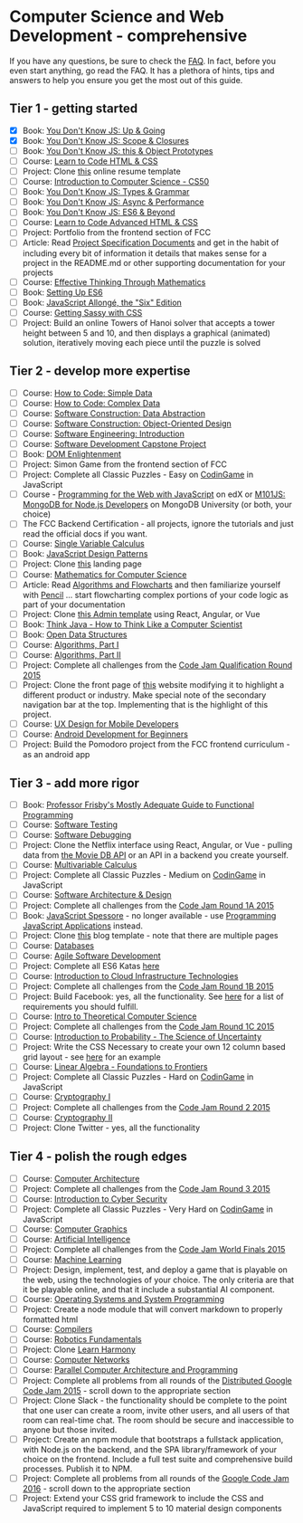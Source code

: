 # Computer Science and Web Development - comprehensive

If you have any questions, be sure to check the [FAQ](./faq.md). In fact, before you even start anything, go read the FAQ.
It has a plethora of hints, tips and answers to help you ensure you get the most out of this guide.

## Tier 1 - getting started

* [x] Book: [You Don't Know JS: Up & Going](https://github.com/getify/You-Dont-Know-JS/blob/master/up%20&%20going/README.md#you-dont-know-js-up--going)
* [x] Book: [You Don't Know JS: Scope & Closures](https://github.com/getify/You-Dont-Know-JS/blob/master/scope%20&%20closures/README.md#you-dont-know-js-scope--closures)
* [ ] Book: [You Don't Know JS: this & Object Prototypes](https://github.com/getify/You-Dont-Know-JS/blob/master/this%20&%20object%20prototypes/README.md#you-dont-know-js-this--object-prototypes)
* [ ] Course: [Learn to Code HTML & CSS](http://learn.shayhowe.com/html-css/)
* [ ] Project: Clone [this](https://creativemarket.com/ikonome/686585-Material-Resume-Blue/screenshots/#screenshot2) online resume template
* [ ] Course: [Introduction to Computer Science - CS50](https://www.edx.org/course/introduction-computer-science-harvardx-cs50x#!)
* [ ] Book: [You Don't Know JS: Types & Grammar](https://github.com/getify/You-Dont-Know-JS/blob/master/types%20&%20grammar/README.md#you-dont-know-js-types--grammar)
* [ ] Book: [You Don't Know JS: Async & Performance](https://github.com/getify/You-Dont-Know-JS/blob/master/async%20&%20performance/README.md#you-dont-know-js-async--performance)
* [ ] Book: [You Don't Know JS: ES6 & Beyond](https://github.com/getify/You-Dont-Know-JS/blob/master/es6%20&%20beyond/README.md#you-dont-know-js-es6--beyond)
* [ ] Course: [Learn to Code Advanced HTML & CSS](http://learn.shayhowe.com/advanced-html-css/)
* [ ] Project: Portfolio from the frontend section of FCC
* [ ] Article: Read [Project Specification Documents](http://www.pixelearth.net/pages/project-specification) and get in the habit of including every bit of information it details that makes sense for a project in the README.md or other supporting documentation for your projects
* [ ] Course: [Effective Thinking Through Mathematics](https://www.edx.org/course/effective-thinking-through-mathematics-utaustinx-ut-9-01x)
* [ ] Book: [Setting Up ES6](https://leanpub.com/setting-up-es6/read)
* [ ] Book: [JavaScript Allongé, the "Six" Edition](https://leanpub.com/javascriptallongesix)
* [ ] Course: [Getting Sassy with CSS](http://www.sassshop.com/#/)
* [ ] Project: Build an online Towers of Hanoi solver that accepts a tower height between 5 and 10, and then displays a graphical (animated) solution, iteratively moving each piece until the puzzle is solved

## Tier 2 - develop more expertise

* [ ] Course: [How to Code: Simple Data](https://www.edx.org/course/how-code-simple-data-ubcx-htc1x)
* [ ] Course: [How to Code: Complex Data](https://www.edx.org/course/how-code-complex-data-ubcx-htc2x)
* [ ] Course: [Software Construction: Data Abstraction](https://www.edx.org/course/software-construction-data-abstraction-ubcx-softconst1x)
* [ ] Course: [Software Construction: Object-Oriented Design](https://www.edx.org/course/software-construction-object-oriented-ubcx-softconst2x)
* [ ] Course: [Software Engineering: Introduction](https://www.edx.org/course/software-engineering-introduction-ubcx-softeng1x)
* [ ] Course: [Software Development Capstone Project](https://www.edx.org/course/software-development-capstone-project-ubcx-softengprjx)
* [ ] Book: [DOM Enlightenment](http://domenlightenment.com/)
* [ ] Project: Simon Game from the frontend section of FCC
* [ ] Project: Complete all Classic Puzzles - Easy on [CodinGame](https://www.codingame.com/) in JavaScript
* [ ] Course - [Programming for the Web with JavaScript](https://www.edx.org/course/programming-web-javascript-pennx-sd4x) on edX or [M101JS: MongoDB for Node.js Developers](https://university.mongodb.com/courses/M101JS/about) on MongoDB University (or both, your choice)
* [ ] The FCC Backend Certification - all projects, ignore the tutorials and just read the official docs if you want.
* [ ] Course: [Single Variable Calculus](https://ocw.mit.edu/courses/mathematics/18-01sc-single-variable-calculus-fall-2010/)
* [ ] Book: [JavaScript Design Patterns](https://addyosmani.com/resources/essentialjsdesignpatterns/book/)
* [ ] Project: Clone [this](https://blackrockdigital.github.io/startbootstrap-creative/) landing page
* [ ] Course: [Mathematics for Computer Science](https://ocw.mit.edu/courses/electrical-engineering-and-computer-science/6-042j-mathematics-for-computer-science-spring-2015/index.htm)
* [ ] Article: Read [Algorithms and Flowcharts](http://www.academia.edu/7857144/ALGORITHMS_AND_FLOWCHARTS) and then familiarize yourself with [Pencil](http://pencil.evolus.vn/) ... start flowcharting complex portions of your code logic as part of your documentation
* [ ] Project: Clone [this Admin template](http://rubix410.sketchpixy.com/ltr/dashboard) using React, Angular, or Vue
* [ ] Book: [Think Java - How to Think Like a Computer Scientist](http://greenteapress.com/wp/think-java/)
* [ ] Book: [Open Data Structures](http://www.aupress.ca/books/120226/ebook/99Z_Morin_2013-Open_Data_Structures.pdf)
* [ ] Course: [Algorithms, Part I](https://www.coursera.org/learn/algorithms-part1)
* [ ] Course: [Algorithms, Part II](https://www.coursera.org/learn/algorithms-part2)
* [ ] Project: Complete all challenges from the [Code Jam Qualification Round 2015](https://code.google.com/codejam/contest/6224486/dashboard)
* [ ] Project: Clone the front page of [this](https://urbanarmorgear.com/) website modifying it to highlight a different product or industry. Make special note of the secondary navigation bar at the top. Implementing that is the highlight of this project.
* [ ] Course: [UX Design for Mobile Developers](https://www.udacity.com/course/ux-design-for-mobile-developers--ud849)
* [ ] Course: [Android Development for Beginners](https://www.udacity.com/course/android-development-for-beginners--ud837)
* [ ] Project: Build the Pomodoro project from the FCC frontend curriculum - as an android app

## Tier 3 - add more rigor

* [ ] Book: [Professor Frisby's Mostly Adequate Guide to Functional Programming](https://www.gitbook.com/book/drboolean/mostly-adequate-guide/details)
* [ ] Course: [Software Testing](https://www.udacity.com/course/software-testing--cs258)
* [ ] Course: [Software Debugging](https://www.udacity.com/course/software-debugging--cs259)
* [ ] Project: Clone the Netflix interface using React, Angular, or Vue - pulling data from [the Movie DB API](https://www.themoviedb.org/documentation/api) or an API in a backend you create yourself.
* [ ] Course: [Multivariable Calculus](https://ocw.mit.edu/courses/mathematics/18-02sc-multivariable-calculus-fall-2010/)
* [ ] Project: Complete all Classic Puzzles - Medium on [CodinGame](https://www.codingame.com/) in JavaScript
* [ ] Course: [Software Architecture & Design](https://www.udacity.com/course/software-architecture-design--ud821)
* [ ] Project: Complete all challenges from the [Code Jam Round 1A 2015](https://code.google.com/codejam/contest/4224486/dashboard)
* [ ] Book: [JavaScript Spessore](https://leanpub.com/javascript-spessore/read) - no longer available - use [Programming JavaScript Applications](http://chimera.labs.oreilly.com/books/1234000000262/index.html) instead.
* [ ] Project: Clone [this](https://blackrockdigital.github.io/startbootstrap-clean-blog/) blog template - note that there are multiple pages
* [ ] Course: [Databases](https://lagunita.stanford.edu/courses/DB/2014/SelfPaced/about)
* [ ] Course: [Agile Software Development](https://www.edx.org/course/agile-software-development-ethx-asd-1x)
* [ ] Project: Complete all ES6 Katas [here](http://es6katas.org/)
* [ ] Course: [Introduction to Cloud Infrastructure Technologies](https://www.edx.org/course/introduction-cloud-infrastructure-linuxfoundationx-lfs151-x)
* [ ] Project: Complete all challenges from the [Code Jam Round 1B 2015](https://code.google.com/codejam/contest/8224486/dashboard)
* [ ] Project: Build Facebook: yes, all the functionality. See [here](http://www.theodinproject.com/courses/ruby-on-rails/lessons/final-project) for a list of requirements you should fulfill.
* [ ] Course: [Intro to Theoretical Computer Science](https://www.udacity.com/course/intro-to-theoretical-computer-science--cs313)
* [ ] Project: Complete all challenges from the [Code Jam Round 1C 2015](https://code.google.com/codejam/contest/4244486/dashboard)
* [ ] Course: [Introduction to Probability - The Science of Uncertainty](https://www.edx.org/course/introduction-probability-science-mitx-6-041x-0)
* [ ] Project: Write the CSS Necessary to create your own 12 column based grid layout - see [here](http://960.gs/) for an example
* [ ] Course: [Linear Algebra - Foundations to Frontiers](https://www.edx.org/course/linear-algebra-foundations-frontiers-utaustinx-ut-5-04x#!)
* [ ] Project: Complete all Classic Puzzles - Hard on [CodinGame](https://www.codingame.com/) in JavaScript
* [ ] Course: [Cryptography I](https://www.coursera.org/course/crypto)
* [ ] Project: Complete all challenges from the [Code Jam Round 2 2015](https://code.google.com/codejam/contest/8234486/dashboard)
* [ ] Course: [Cryptography II](https://www.coursera.org/course/crypto2)
* [ ] Project: Clone Twitter - yes, all the functionality

## Tier 4 - polish the rough edges

* [ ] Course: [Computer Architecture](https://www.coursera.org/course/comparch)
* [ ] Project: Complete all challenges from the [Code Jam Round 3 2015](https://code.google.com/codejam/contest/4254486/dashboard)
* [ ] Course: [Introduction to Cyber Security](https://www.futurelearn.com/courses/introduction-to-cyber-security)
* [ ] Project: Complete all Classic Puzzles - Very Hard on [CodinGame](https://www.codingame.com/) in JavaScript
* [ ] Course: [Computer Graphics](https://www.edx.org/course/computer-graphics-uc-san-diegox-cse167x)
* [ ] Course: [Artificial Intelligence](https://www.edx.org/course/artificial-intelligence-uc-berkeleyx-cs188-1x#!)
* [ ] Project: Complete all challenges from the [Code Jam World Finals 2015](https://code.google.com/codejam/contest/5224486/dashboard)
* [ ] Course: [Machine Learning](https://www.coursera.org/learn/machine-learning)
* [ ] Project: Design, implement, test, and deploy a game that is playable on the web, using the technologies of your choice. The only criteria are that it be playable online, and that it include a substantial AI component.
* [ ] Course: [Operating Systems and System Programming](http://theopenacademy.com/content/operating-systems-and-system-programming)
* [ ] Project: Create a node module that will convert markdown to properly formatted html
* [ ] Course: [Compilers](https://lagunita.stanford.edu/courses/Engineering/Compilers/Fall2014/about)
* [ ] Course: [Robotics Fundamentals](https://www.edx.org/course/robotics-fundamentals-pennx-robo1x)
* [ ] Project: Clone [Learn Harmony](http://learnharmony.org/#/?_k=0okjs7)
* [ ] Course: [Computer Networks](https://lagunita.stanford.edu/courses/Engineering/Networking-SP/SelfPaced/about)
* [ ] Course: [Parallel Computer Architecture and Programming](http://15418.courses.cs.cmu.edu/spring2016/home)
* [ ] Project: Complete all problems from all rounds of the [Distributed Google Code Jam 2015](https://code.google.com/codejam/contests.html) - scroll down to the appropriate section
* [ ] Project: Clone Slack - the functionality should be complete to the point that one user can create a room, invite other users, and all users of that room can real-time chat. The room should be secure and inaccessible to anyone but those invited.
* [ ] Project: Create an npm module that bootstraps a fullstack application, with Node.js on the backend, and the SPA library/framework of your choice on the frontend. Include a full test suite and comprehensive build processes. Publish it to NPM.
* [ ] Project: Complete all problems from all rounds of the [Google Code Jam 2016](https://code.google.com/codejam/contests.html) - scroll down to the appropriate section
* [ ] Project: Extend your CSS grid framework to include the CSS and JavaScript required to implement 5 to 10 material design components
